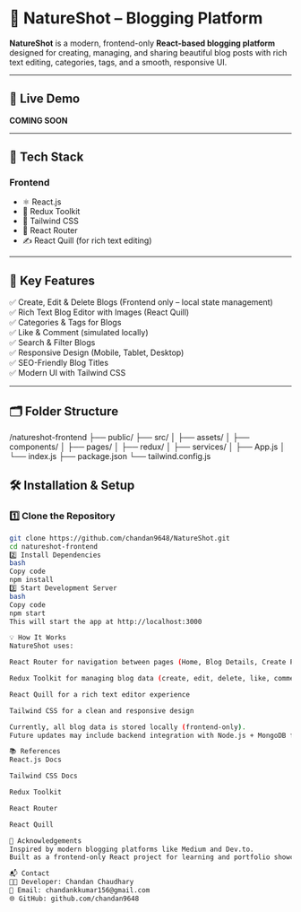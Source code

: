 # 📝 NatureShot – Blogging Platform

**NatureShot** is a modern, frontend-only **React-based blogging platform** designed for creating, managing, and sharing beautiful blog posts with rich text editing, categories, tags, and a smooth, responsive UI.

---

## 🚀 Live Demo
**COMING SOON**

---

## 🧰 Tech Stack

### **Frontend**
- ⚛️ React.js  
- 🧠 Redux Toolkit  
- 🎨 Tailwind CSS  
- 🔀 React Router  
- ✍️ React Quill (for rich text editing)

---

## 🎯 Key Features

✅ Create, Edit & Delete Blogs (Frontend only – local state management)  
✅ Rich Text Blog Editor with Images (React Quill)  
✅ Categories & Tags for Blogs  
✅ Like & Comment (simulated locally)  
✅ Search & Filter Blogs  
✅ Responsive Design (Mobile, Tablet, Desktop)  
✅ SEO-Friendly Blog Titles  
✅ Modern UI with Tailwind CSS  

---

## 🗂️ Folder Structure

/natureshot-frontend
├── public/
├── src/
│ ├── assets/
│ ├── components/
│ ├── pages/
│ ├── redux/
│ ├── services/
│ ├── App.js
│ └── index.js
├── package.json
└── tailwind.config.js


## 🛠️ Installation & Setup

### 1️⃣ Clone the Repository

```bash
git clone https://github.com/chandan9648/NatureShot.git
cd natureshot-frontend
2️⃣ Install Dependencies
bash
Copy code
npm install
3️⃣ Start Development Server
bash
Copy code
npm start
This will start the app at http://localhost:3000

💡 How It Works
NatureShot uses:

React Router for navigation between pages (Home, Blog Details, Create Post)

Redux Toolkit for managing blog data (create, edit, delete, like, comment)

React Quill for a rich text editor experience

Tailwind CSS for a clean and responsive design

Currently, all blog data is stored locally (frontend-only).
Future updates may include backend integration with Node.js + MongoDB for persistent storage.

📚 References
React.js Docs

Tailwind CSS Docs

Redux Toolkit

React Router

React Quill

🙌 Acknowledgements
Inspired by modern blogging platforms like Medium and Dev.to.
Built as a frontend-only React project for learning and portfolio showcase.

📬 Contact
👨‍💻 Developer: Chandan Chaudhary
📧 Email: chandankkumar156@gmail.com
🌐 GitHub: github.com/chandan9648
